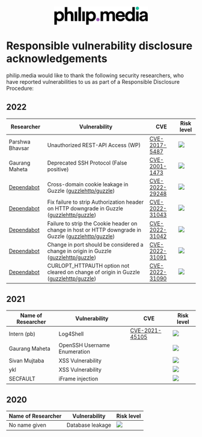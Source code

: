 <p align="center">
<img src="https://raw.githubusercontent.com/philip-media/security-policy/main/pmd.svg" alt="philip.media" width="250" align="center">
</p>

# Responsible vulnerability disclosure acknowledgements

philip.media would like to thank the following security researchers, who have reported vulnerabilities to us as part of a Responsible Disclosure Procedure:

## 2022

| Researcher 	        | Vulnerability                	| CVE | Risk level |
|--------------------	|------------------------------	|-------	|----- |
|Parshwa Bhavsar    	| Unauthorized REST-API Access (WP) 		  	| [CVE-2017-5487](https://vulmon.com/vulnerabilitydetails?qid=CVE-2017-5487) | <img src="https://cldsi.de/bot/vuln/medium.svg" height="30"> 
| Gaurang Maheta     	| Deprecated SSH Protocol (False positive)     	| [CVE-2001-1473](https://vulmon.com/vulnerabilitydetails?qid=CVE-2001-1473) |<img src="https://cldsi.de/bot/vuln/low.svg" height="30">
| [Dependabot](https://github.com/dependabot)     	| Cross-domain cookie leakage in Guzzle ([guzzlehttp/guzzle](https://github.com/guzzle/guzzle))  	| [CVE-2022-29248](https://vulmon.com/vulnerabilitydetails?qid=CVE-2022-29248) |<img src="https://cldsi.de/bot/vuln/high.svg" height="30">
| [Dependabot](https://github.com/dependabot)     	| Fix failure to strip Authorization header on HTTP downgrade in Guzzle ([guzzlehttp/guzzle](https://github.com/guzzle/guzzle))     	| [CVE-2022-31043](https://vulmon.com/vulnerabilitydetails?qid=CVE-2022-31043) |<img src="https://cldsi.de/bot/vuln/medium.svg" height="30">
| [Dependabot](https://github.com/dependabot)     	| Failure to strip the Cookie header on change in host or HTTP downgrade in Guzzle ([guzzlehttp/guzzle](https://github.com/guzzle/guzzle)) 	| [CVE-2022-31042](https://vulmon.com/vulnerabilitydetails?qid=CVE-2022-31042) |<img src="https://cldsi.de/bot/vuln/medium.svg" height="30">
| [Dependabot](https://github.com/dependabot)     	| Change in port should be considered a change in origin in Guzzle ([guzzlehttp/guzzle](https://github.com/guzzle/guzzle)) 	| [CVE-2022-31091](https://vulmon.com/vulnerabilitydetails?qid=CVE-2022-31091) |<img src="https://cldsi.de/bot/vuln/medium.svg" height="30">
| [Dependabot](https://github.com/dependabot)     	| CURLOPT_HTTPAUTH option not cleared on change of origin in Guzzle ([guzzlehttp/guzzle](https://github.com/guzzle/guzzle)) 	| [CVE-2022-31090](https://vulmon.com/vulnerabilitydetails?qid=CVE-2022-31090) |<img src="https://cldsi.de/bot/vuln/medium.svg" height="30">



## 2021

| Name of Researcher 	| Vulnerability                	| CVE | Risk level |
|--------------------	|------------------------------	|------------	|-------|
| Intern (pb)         | Log4Shell                     |[CVE-2021-45105](https://vulmon.com/vulnerabilitydetails?qid=CVE-2021-45105) | <img src="https://cldsi.de/bot/vuln/high.svg" height="30">
| Gaurang Maheta     	| OpenSSH Username Enumeration 	||<img src="https://cldsi.de/bot/vuln/medium.svg" height="30">
| Sivan Mujtaba      	| XSS Vulnerability            	||<img src="https://cldsi.de/bot/vuln/low.svg" height="30">
| ykl                	| XSS Vulnerability            	| |<img src="https://cldsi.de/bot/vuln/low.svg" height="30">
| SECFAULT           	| iFrame injection             	| |<img src="https://cldsi.de/bot/vuln/medium.svg" height="30">

## 2020

| Name of Researcher 	| Vulnerability                	|  Risk level |
|--------------------	|------------------------------ |---|
| No name given     	| Database leakage             	| <img src="https://cldsi.de/bot/vuln/high.svg" height="30">
